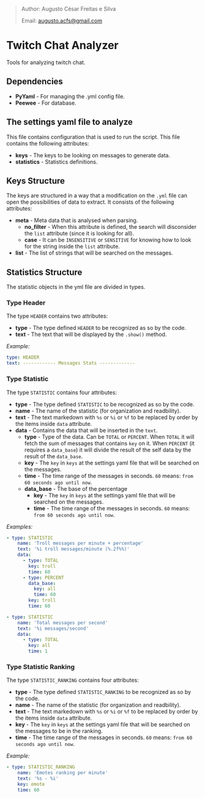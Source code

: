 > Author: Augusto César Freitas e Silva
>
> Email: augusto.acfs@gmail.com

# Twitch Chat Analyzer
Tools for analyzing twitch chat.

## Dependencies
- **PyYaml** - For managing the .yml config file.
- **Peewee** - For database.

## The settings yaml file to analyze
This file contains configuration that is used to run the script. This file contains the following attributes:
- **keys** - The keys to be looking on messages to generate data.
- **statistics** - Statistics definitions.

## Keys Structure
The keys are structured in a way that a modification on the `.yml` file can open the possibilities of data to extract. It consists of the following attributes:
- **meta** - Meta data that is analysed when parsing.
    - **no_filter** - When this attribute is defined, the search will disconsider the `list` attribute (since it is looking for all).
    - **case** - It can be `INSENSITIVE` or `SENSITIVE` for knowing how to look for the string inside the `list` attribute.
- **list** - The list of strings that will be searched on the messages.


## Statistics Structure
The statistic objects in the yml file are divided in types.

### Type Header
The type `HEADER` contains two attributes:
- **type** - The type defined `HEADER` to be recognized as so by the code.
- **text** - The text that will be displayed by the `.show()` method.

*Example:*
```yaml
type: HEADER
text: ------------ Messages Stats -------------
```

### Type Statistic
The type `STATISTIC` contains four attributes:
- **type** - The type defined `STATISTIC` to be recognized as so by the code.
- **name** - The name of the statistic (for organization and readbility).
- **text** - The text markedown with `%s` or `%i` or `%f` to be replaced by order by the items inside `data` attribute.
- **data** - Contains the data that will be inserted in the `text`.
    - **type** - Type of the data. Can be `TOTAL` or `PERCENT`. When `TOTAL` it will fetch the sum of messages that contains `key` on it. When `PERCENT` (it requires a `data_base`) it will divide the result of the self data by the result of the `data_base`.
    - **key** - The `key` in `keys` at the settings yaml file that will be searched on the messages.
    - **time** - The time range of the messages in seconds. `60` means: `from 60 seconds ago until now`.
    - **data_base** - The base of the percentage
        - **key** - The `key` in `keys` at the settings yaml file that will be searched on the messages.
        - **time** - The time range of the messages in seconds. `60` means: `from 60 seconds ago until now`.

*Examples:*
```yaml
- type: STATISTIC
    name: 'Troll messages per minute + percentage'
    text: '%i troll messages/minute (%.2f%%)'
    data:
      - type: TOTAL
        key: troll
        time: 60
      - type: PERCENT
        data_base:
          key: all
          time: 60
        key: troll
        time: 60
```
```yaml
- type: STATISTIC
    name: 'Total messages per second'
    text: '%i messages/second'
    data:
      - type: TOTAL
        key: all
        time: 1
```

### Type Statistic Ranking
The type `STATISTIC_RANKING` contains four attributes:
- **type** - The type defined `STATISTIC_RANKING` to be recognized as so by the code.
- **name** - The name of the statistic (for organization and readbility).
- **text** - The text markedown with `%s` or `%i` or `%f` to be replaced by order by the items inside `data` attribute.
- **key** - The `key` in `keys` at the settings yaml file that will be searched on the messages to be in the ranking.
- **time** - The time range of the messages in seconds. `60` means: `from 60 seconds ago until now`.

*Example:*
```yaml
- type: STATISTIC_RANKING
    name: 'Emotes ranking per minute'
    text: '%s - %i'
    key: emote
    time: 60
```